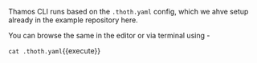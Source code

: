 Thamos CLI runs based on the `.thoth.yaml` config, which we ahve setup already in the example repository here. 

You can browse the same in the editor or via terminal using -

``cat .thoth.yaml``{{execute}} 